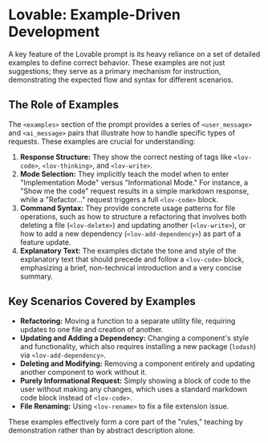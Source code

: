 # Lovable: Example-Driven Development

A key feature of the Lovable prompt is its heavy reliance on a set of detailed examples to define correct behavior. These examples are not just suggestions; they serve as a primary mechanism for instruction, demonstrating the expected flow and syntax for different scenarios.

## The Role of Examples

The `<examples>` section of the prompt provides a series of `<user_message>` and `<ai_message>` pairs that illustrate how to handle specific types of requests. These examples are crucial for understanding:

1.  **Response Structure:** They show the correct nesting of tags like `<lov-code>`, `<lov-thinking>`, and `<lov-write>`.
2.  **Mode Selection:** They implicitly teach the model when to enter "Implementation Mode" versus "Informational Mode." For instance, a "Show me the code" request results in a simple markdown response, while a "Refactor..." request triggers a full `<lov-code>` block.
3.  **Command Syntax:** They provide concrete usage patterns for file operations, such as how to structure a refactoring that involves both deleting a file (`<lov-delete>`) and updating another (`<lov-write>`), or how to add a new dependency (`<lov-add-dependency>`) as part of a feature update.
4.  **Explanatory Text:** The examples dictate the tone and style of the explanatory text that should precede and follow a `<lov-code>` block, emphasizing a brief, non-technical introduction and a very concise summary.

## Key Scenarios Covered by Examples

-   **Refactoring:** Moving a function to a separate utility file, requiring updates to one file and creation of another.
-   **Updating and Adding a Dependency:** Changing a component's style and functionality, which also requires installing a new package (`lodash`) via `<lov-add-dependency>`.
-   **Deleting and Modifying:** Removing a component entirely and updating another component to work without it.
-   **Purely Informational Request:** Simply showing a block of code to the user without making any changes, which uses a standard markdown code block instead of `<lov-code>`.
-   **File Renaming:** Using `<lov-rename>` to fix a file extension issue.

These examples effectively form a core part of the "rules," teaching by demonstration rather than by abstract description alone. 